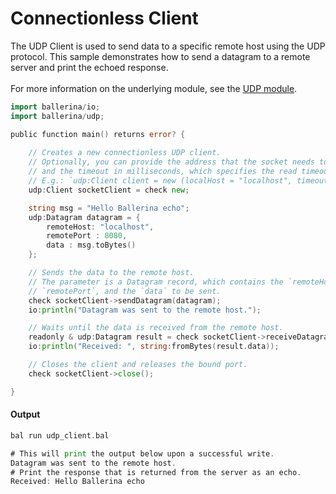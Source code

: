 # Connectionless Client

 The UDP Client is used to send data to a specific remote host using the UDP protocol.
 This sample demonstrates how to send a datagram to a remote server
 and print the echoed response.<br/><br/>
 For more information on the underlying module, 
 see the [UDP module](https:docs.central.ballerina.io/ballerina/udp/latest).

```go
import ballerina/io;
import ballerina/udp;

public function main() returns error? {
  
    // Creates a new connectionless UDP client.
    // Optionally, you can provide the address that the socket needs to bind 
    // and the timeout in milliseconds, which specifies the read timeout value.
    // E.g.: `udp:Client client = new (localHost = "localhost", timeout = 5);`
    udp:Client socketClient = check new;

    string msg = "Hello Ballerina echo";
    udp:Datagram datagram = {
        remoteHost: "localhost",
        remotePort : 8080,
        data : msg.toBytes()
    };

    // Sends the data to the remote host.
    // The parameter is a Datagram record, which contains the `remoteHost`,
    // `remotePort`, and the `data` to be sent.
    check socketClient->sendDatagram(datagram);
    io:println("Datagram was sent to the remote host.");

    // Waits until the data is received from the remote host.
    readonly & udp:Datagram result = check socketClient->receiveDatagram();
    io:println("Received: ", string:fromBytes(result.data));        

    // Closes the client and releases the bound port.
    check socketClient->close();

}
```

#### Output

```go
bal run udp_client.bal

# This will print the output below upon a successful write.
Datagram was sent to the remote host.
# Print the response that is returned from the server as an echo.
Received: Hello Ballerina echo
```